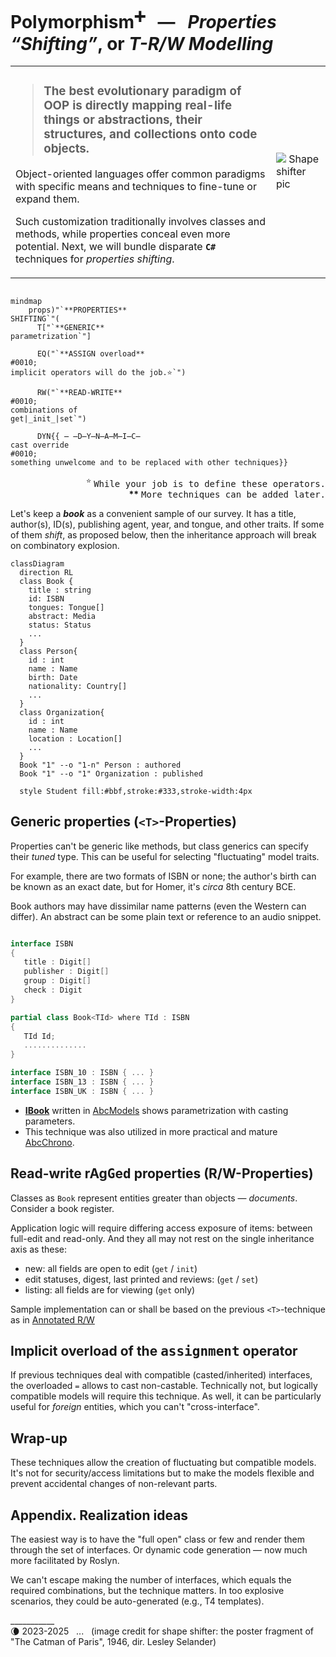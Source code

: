 # Polymorphism<sup>➕</sup></samp> &nbsp; &mdash; &nbsp; _Properties “Shifting”_, or _T-R/W Modelling_

<table><tr><td>

> ### The best evolutionary paradigm of OOP is directly mapping real-life things or abstractions,  their structures, and collections onto code objects.

Object-oriented languages offer common paradigms with specific means and techniques to fine-tune or expand them.

Such customization traditionally involves classes and methods, while properties conceal even more potential. Next, we will bundle disparate **`C#`** techniques for _properties shifting_.

</td><td>
 <picture><img alt="&nbsp;Shape shifter pic" title="The Catman of Paris as&#013;&#010;a shape shifter species" 
 src="https://github.com/Kyriosity/read-write/blob/main/README%2B/_rsc/_img/snap/movies/1946.TheCatmanOfParis-poster_frag.jpg" /></picture></td>
</td></tr></table>

```mermaid

mindmap
    props)"`**PROPERTIES** 
SHIFTING`"(
      T["`**GENERIC**
parametrization`"]

      EQ("`**ASSIGN overload**
#0010;
implicit operators will do the job.⭐`")

      RW("`**READ-WRITE**
#0010;
combinations of
get|_init_|set`")

      DYN{{ ̶ ̶D̶Y̶N̶A̶M̶I̶C̶
cast override
#0010;
something unwelcome and to be replaced with other techniques}}

```

<p align="right"><sup>⭐</sup> <samp>While your job is to define these operators.</samp><br />
<b>**</b> <samp>More techniques can be added later.</samp></p>

Let's keep a _**book**_ as a convenient sample of our survey. It has a title, author(s), ID(s), publishing agent, year, and tongue, and other traits. 
If some of them _shift_, as proposed below, then the inheritance approach will break on combinatory explosion.

```mermaid
classDiagram
  direction RL
  class Book {
    title : string
    id: ISBN
    tongues: Tongue[]
    abstract: Media
    status: Status
    ...
  }
  class Person{
    id : int
    name : Name
    birth: Date
    nationality: Country[]
    ...
  }
  class Organization{
    id : int
    name : Name
    location : Location[]
    ...
  }
  Book "1" --o "1-n" Person : authored
  Book "1" --o "1" Organization : published

  style Student fill:#bbf,stroke:#333,stroke-width:4px
```

## Generic properties (`<T>`-Properties)

Properties can't be generic like methods, but class generics can specify their _tuned_ type. This can be useful for selecting "fluctuating" model traits.

For example, there are two formats of ISBN or none; the author's birth can be known as an exact date, but for Homer, it's _circa_ 8th century BCE. 

Book authors may have dissimilar name patterns (even the Western can differ). 
An abstract can be some plain text or reference to an audio snippet.

```csharp

interface ISBN
{
   title : Digit[]
   publisher : Digit[]
   group : Digit[]
   check : Digit
}

partial class Book<TId> where TId : ISBN
{
   TId Id;
   ..............
}

interface ISBN_10 : ISBN { ... }
interface ISBN_13 : ISBN { ... }
interface ISBN_UK : ISBN { ... }
```

+ [**IBook**](https://github.com/Kyriosity/use-dev/blob/main/src/TuttiFrutti/AbcModels/Library/IBook.cs) written in  [AbcModels](https://github.com/Kyriosity/use-dev/blob/main/src/TuttiFrutti/AbcModels/) shows parametrization with casting parameters.
+ This technique was also utilized in more practical and mature [AbcChrono](../../../../parts/AbcChrono).

## Read-write rAg<samp>G</samp>e<samp>d</samp> properties (R/W-Properties)

Classes as `Book` represent entities greater than objects &mdash; _documents_. Consider a book register.

Application logic will require differing access exposure of items: between full-edit and read-only. 
And they all may not rest on the single inheritance axis as these:

* new: all fields are open to edit (`get` / `init`)
* edit statuses, digest, last printed and reviews: (`get` / `set`)
* listing: all fields are for viewing (`get` only)

Sample implementation can or shall be based on the previous `<T>`-technique as in [Annotated R/W](https://github.com/Kyriosity/use-dev/blob/main/src/TuttiFrutti/AbcModels/Bits/Reviewed/IAnnotated.cs)

## Implicit overload of the <samp>assignment</samp> operator

If previous techniques deal with compatible (casted/inherited) interfaces, the overloaded `=` allows to cast non-castable. 
Technically not, but logically compatible models will require this technique. As well, it can be particularly useful for _foreign_ entities, which you can't "cross-interface".

## Wrap-up

These techniques allow the creation of fluctuating but compatible models. It's not for security/access limitations but to make the models flexible and prevent accidental changes of non-relevant parts.

## Appendix. Realization ideas

The easiest way is to have the "full open" class or few and render them through the set of interfaces. Or dynamic code generation &mdash; now much more facilitated by Roslyn.

We can't escape making the number of interfaces, which equals the required combinations, but the technique matters. In too explosive scenarios, they could be auto-generated (e.g., T4 templates).

\___________\
🌘 2023-2025 &nbsp; ... &nbsp; (image credit for shape shifter: the poster fragment of "The Catman of Paris", 1946, dir. Lesley Selander)
